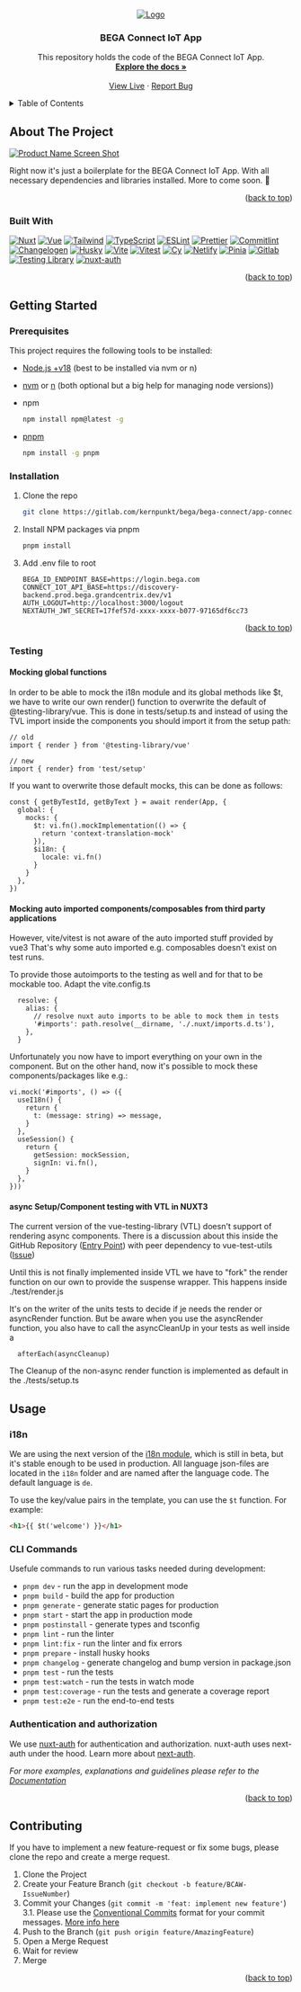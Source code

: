 <!-- Template taken from https://github.com/othneildrew/Best-README-Template/ -->

<a name="readme-top"></a>

<!-- PROJECT SHIELDS -->
<!--
*** I'm using markdown "reference style" links for readability.
*** Reference links are enclosed in brackets [ ] instead of parentheses ( ).
*** See the bottom of this document for the declaration of the reference variables
*** for contributors-url, forks-url, etc. This is an optional, concise syntax you may use.
*** https://www.markdownguide.org/basic-syntax/#reference-style-links
-->

<!-- PROJECT LOGO -->
<br />
<div align="center">
  <a href="https://gitlab.com/kernpunkt/bega/bega-connect/app-connect-iot">
    <img src="docs/logo.svg" alt="Logo">
  </a>

<h3 align="center">BEGA Connect IoT App</h3>

  <p align="center">
    This repository holds the code of the BEGA Connect IoT App.
    <br />
    <a href="#"><strong>Explore the docs »</strong></a>
    <br />
    <br />
    <a href="https://connect-app-iot-prod.netlify.app/">View Live</a>
    ·
    <a href="https://kernpunkt.atlassian.net/jira/software/c/projects/BCWA/boards/22">Report Bug</a>
  </p>
</div>

<!-- TABLE OF CONTENTS -->
<details>
  <summary>Table of Contents</summary>
  <ol>
    <li>
      <a href="#about-the-project">About The Project</a>
      <ul>
        <li><a href="#built-with">Built With</a></li>
      </ul>
    </li>
    <li>
      <a href="#getting-started">Getting Started</a>
      <ul>
        <li><a href="#prerequisites">Prerequisites</a></li>
        <li><a href="#installation">Installation</a></li>
      </ul>
    </li>
    <li>
      <a href="#usage">Usage</a>
      <ul>
        <li><a href="#i18n">i18n</a></li>
        <li><a href="#cli-commands">CLI Commands</a></li>
        <li><a href="#authentication-and-authorization">Authentication & authorization</a></li>
      </ul>
    </li>
    <li><a href="#contributing">Contributing</a></li>
  </ol>
</details>

<!-- ABOUT THE PROJECT -->

## About The Project

[![Product Name Screen Shot][product-screenshot]](https://connect-app-iot-prod.netlify.app/)

Right now it's just a boilerplate for the BEGA Connect IoT App. With all necessary dependencies and libraries installed.
More to come soon. 🤞

<p align="right">(<a href="#readme-top">back to top</a>)</p>

### Built With

[![Nuxt][nuxt.com]][nuxt-url]
[![Vue][vue.js]][vue-url]
[![Tailwind][tailwindcss.com]][tailwind-url]
[![TypeScript][typescriptlang.org]][typescript-url]
[![ESLint][eslint.org]][eslint-url]
[![Prettier][prettier.io]][prettier-url]
[![Commitlint][commitlint.js]][commitlint-url]
[![Changelogen][changelogen]][changelogen-url]
[![Husky][husky]][husky-url]
[![Vite][vitejs.dev]][vite-url]
[![Vitest][vitest.dev]][vitest-url]
[![Cy][cypress.io]][cypress-url]
[![Netlify][netlify.com]][netlify-url]
[![Pinia][pinia]][pinia-url]
[![Gitlab][gitlab.com]][gitlab-url]
[![Testing Library][testing-library.com]][testing-library-url]
[![nuxt-auth][nuxt-auth-badge]][nuxt-auth-url]

<p align="right">(<a href="#readme-top">back to top</a>)</p>

<!-- GETTING STARTED -->

## Getting Started

### Prerequisites

This project requires the following tools to be installed:

- [Node.js +v18](https://nodejs.org/en/) (best to be installed via nvm or n)
- [nvm](https://github.com/nvm-sh/nvm) or [n](https://github.com/tj/n) (both optional but a big help for managing node versions))
- npm

  ```sh
  npm install npm@latest -g
  ```

- [pnpm](https://pnpm.io/)

  ```sh
  npm install -g pnpm
  ```

### Installation

1. Clone the repo
   ```sh
   git clone https://gitlab.com/kernpunkt/bega/bega-connect/app-connect-iot
   ```
2. Install NPM packages via pnpm
   ```sh
   pnpm install
   ```
3. Add .env file to root
   ```
   BEGA_ID_ENDPOINT_BASE=https://login.bega.com
   CONNECT_IOT_API_BASE=https://discovery-backend.prod.bega.grandcentrix.dev/v1
   AUTH_LOGOUT=http://localhost:3000/logout
   NEXTAUTH_JWT_SECRET=17fef57d-xxxx-xxxx-b077-97165df6cc73
   ```

<p align="right">(<a href="#readme-top">back to top</a>)</p>

### Testing
#### Mocking global functions
In order to be able to mock the i18n module and its global methods like $t, we have to write our own render() function to overwrite the default of @testing-library/vue.
This is done in tests/setup.ts and instead of using the TVL import inside the components you should import it from the setup path:  
```
// old
import { render } from '@testing-library/vue'

// new
import { render} from 'test/setup'
```
If you want to overwrite those default mocks, this can be done as follows:
```
const { getByTestId, getByText } = await render(App, {
  global: {
    mocks: {
      $t: vi.fn().mockImplementation(() => {
        return 'context-translation-mock'
      }),
      $i18n: {
        locale: vi.fn()
      }
    }
  },
})
```

#### Mocking auto imported components/composables from third party applications
However, vite/vitest is not aware of the auto imported stuff provided by vue3
That's why some auto imported e.g. composables doesn't exist on test runs.

To provide those autoimports to the testing as well and for that to be mockable too.
Adapt the vite.config.ts
```
  resolve: {
    alias: {
      // resolve nuxt auto imports to be able to mock them in tests
      '#imports': path.resolve(__dirname, './.nuxt/imports.d.ts'),
    },
  }
```
Unfortunately you now have to import everything on your own in the component. But on the other hand, now it's possible to mock
these components/packages like e.g.:
```
vi.mock('#imports', () => ({
  useI18n() {
    return {
      t: (message: string) => message,
    }
  },
  useSession() {
    return {
      getSession: mockSession,
      signIn: vi.fn(),
    }
  },
}))
```

#### async Setup/Component testing with VTL in NUXT3
The current version of the vue-testing-library (VTL) doesn't support of rendering async components. 
There is a discussion about this inside the GitHub Repository ([Entry Point](https://github.com/testing-library/vue-testing-library/issues/176)) with 
peer dependency to vue-test-utils ([Issue](https://github.com/vuejs/test-utils/issues/108#issuecomment-1124851726))

Until this is not finally implemented inside VTL we have to "fork" the render function on our own to provide the suspense wrapper.
This happens inside ./test/render.js

It's on the writer of the units tests to decide if je needs the render or asyncRender function. 
But be aware when you use the asyncRender function, you also have to call the asyncCleanUp in your tests as well inside a 
```
  afterEach(asyncCleanup)
```
The Cleanup of the non-async render function is implemented as default in the ./tests/setup.ts 

<!-- USAGE EXAMPLES -->

## Usage

### i18n

We are using the next version of the [i18n module](https://v8.i18n.nuxtjs.org/getting-started/setup), which is still in beta, but it's stable enough to be used in production.
All language json-files are located in the `i18n` folder and are named after the language code. The default language is `de`.

To use the key/value pairs in the template, you can use the `$t` function. For example:

```html
<h1>{{ $t('welcome') }}</h1>
```

### CLI Commands

Usefule commands to run various tasks needed during development:

- `pnpm dev` - run the app in development mode
- `pnpm build` - build the app for production
- `pnpm generate` - generate static pages for production
- `pnpm start` - start the app in production mode
- `pnpm postinstall` - generate types and tsconfig
- `pnpm lint` - run the linter
- `pnpm lint:fix` - run the linter and fix errors
- `pnpm prepare` - install husky hooks
- `pnpm changelog` - generate changelog and bump version in package.json
- `pnpm test` - run the tests
- `pnpm test:watch` - run the tests in watch mode
- `pnpm test:coverage` - run the tests and generate a coverage report
- `pnpm test:e2e` - run the end-to-end tests


### Authentication and authorization
We use [nuxt-auth](https://github.com/sidebase/nuxt-auth) for authentication and authorization. nuxt-auth uses next-auth under the hood. Learn more about [next-auth](https://next-auth.js.org).


_For more examples, explanations and guidelines please refer to the [Documentation](#)_

<p align="right">(<a href="#readme-top">back to top</a>)</p>

<!-- CONTRIBUTING -->

## Contributing

If you have to implement a new feature-request or fix some bugs, please clone the repo and create a merge request.

1. Clone the Project
2. Create your Feature Branch (`git checkout -b feature/BCAW-IssueNumber`)
3. Commit your Changes (`git commit -m 'feat: implement new feature'`)  
   3.1. Please use the [Conventional Commits](https://www.conventionalcommits.org/en/v1.0.0/) format for your commit messages. [More info here](#)
4. Push to the Branch (`git push origin feature/AmazingFeature`)
5. Open a Merge Request
6. Wait for review
7. Merge

<p align="right">(<a href="#readme-top">back to top</a>)</p>

<!-- MARKDOWN LINKS & IMAGES -->
<!-- https://www.markdownguide.org/basic-syntax/#reference-style-links -->

[product-screenshot]: docs/screenshot.png

<!-- dependencies -->

[changelogen]: https://img.shields.io/badge/changelogen-yellow?style=for-the-badge&logo=unjs&logoColor=white
[changelogen-url]: https://github.com/unjs/changelogen
[commitlint.js]: https://img.shields.io/badge/commitlint-green?style=for-the-badge&logo=commitlint&logoColor=white
[commitlint-url]: https://github.com/conventional-changelog/commitlint
[cypress.io]: https://img.shields.io/badge/cypress-blue?style=for-the-badge&logo=cypress&logoColor=white
[cypress-url]: https://cypress.io
[eslint.org]: https://img.shields.io/badge/ESLint-4B3263?style=for-the-badge&logo=eslint&logoColor=white
[eslint-url]: https://eslint.org/
[gitlab.com]: https://img.shields.io/badge/gitlab-FC6D27?style=for-the-badge&logo=gitlab&logoColor=white
[gitlab-url]: https://gitlab.com/kernpunkt/bega/bega-connect/app-connect-iot
[husky]: https://img.shields.io/badge/husky-4B3263?style=for-the-badge&logo=husky&logoColor=white
[husky-url]: https://typicode.github.io/husky/#/
[netlify.com]: https://img.shields.io/badge/netlify-00C7B7?style=for-the-badge&logo=netlify&logoColor=white
[netlify-url]: https://netlify.com
[nuxt.com]: https://img.shields.io/badge/Nuxt-002E3B?style=for-the-badge&logo=nuxtdotjs&logoColor=#00DC82
[nuxt-auth-url]: https://github.com/sidebase/nuxt-auth
[nuxt-auth-badge]: https://img.shields.io/badge/nuxt--auth-4B3263?style=for-the-badge&logo=nuxt-dot-js&logoColor=white
[nuxt-url]: https://nuxt.com/
[pinia]: https://img.shields.io/badge/pinia-4B3263?style=for-the-badge&logo=pinia&logoColor=white
[pinia-url]: pinia.vuejs.org/
[prettier.io]: https://img.shields.io/badge/Prettier-F7B93E?style=for-the-badge&logo=prettier&logoColor=white
[prettier-url]: https://prettier.io/
[tailwindcss.com]: https://img.shields.io/badge/tailwindcss-%2338B2AC.svg?style=for-the-badge&logo=tailwind-css&logoColor=white
[tailwind-url]: https://tailwindcss.com
[testing-library.com]: https://img.shields.io/badge/testing--library-4B3263?style=for-the-badge&logo=testing-library&logoColor=white
[testing-library-url]: https://testing-library.com/
[typescriptlang.org]: https://img.shields.io/badge/TypeScript-007ACC?style=for-the-badge&logo=typescript&logoColor=white
[typescript-url]: https://typescriptlang.org
[vue.js]: https://img.shields.io/badge/Vue.js-35495E?style=for-the-badge&logo=vuedotjs&logoColor=4FC08D
[vue-url]: https://vuejs.org/
[vitejs.dev]: https://img.shields.io/badge/Vite-646CFF?style=for-the-badge&logo=vite&logoColor=white
[vite-url]: https://vitejs.dev/
[vitest.dev]: https://img.shields.io/badge/Vitest-646CFF?style=for-the-badge&logo=vite&logoColor=white
[vitest-url]: https://vitest.dev/
